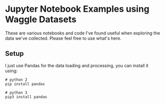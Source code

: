 # Jupyter Notebook Examples using Waggle Datasets

These are various notebooks and code I've found useful when exploring the data we've collected. Please feel free to use what's here.

## Setup

I just use Pandas for the data loading and processing, you can install it using:
```
# python 2
pip install pandas

# python 3
pip3 install pandas
```
